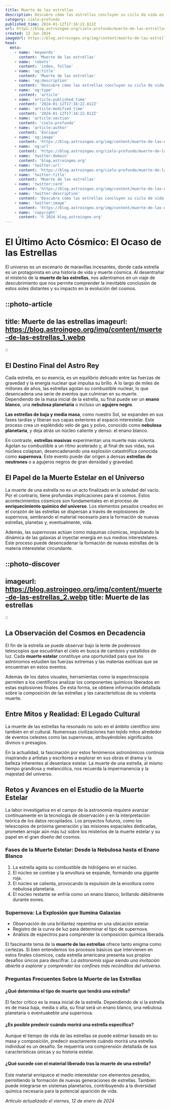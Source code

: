 ```yaml
---
title: Muerte de las estrellas
description: Descubre cómo las estrellas concluyen su ciclo de vida en el cosmos con un fascinante adiós lleno de misterio y belleza.
category: cielo-profundo
published_time: 2024-01-12T17:16:22.812Z
url: https://blog.astroingeo.org/cielo-profundo/muerte-de-las-estrellas
created: 12 Jan 2024
imageUrl: https://blog.astroingeo.org/img/content/muerte-de-las-estrellas_1.webp
head:
  meta:
    - name: 'keywords'
      content: 'Muerte de las estrellas'
    - name: 'robots'
      content: 'index, follow'
    - name: 'og:title'
      content: 'Muerte de las estrellas'
    - name: 'og:description'
      content: 'Descubre cómo las estrellas concluyen su ciclo de vida en el cosmos con un fascinante adiós lleno de misterio y belleza.'
    - name: 'og:type'
      content: 'article'
    - name: 'article:published_time'
      content: '2024-01-12T17:16:22.812Z'
    - name: 'article:modified_time'
      content: '2024-01-12T17:16:22.812Z'
    - name: 'article:section'
      content: 'cielo-profundo'
    - name: 'article:author'
      content: 'Enrique'
    - name: 'og:image'
      content: 'https://blog.astroingeo.org/img/content/muerte-de-las-estrellas_1.webp'
    - name: 'og:url'
      content: 'https://blog.astroingeo.org/cielo-profundo/muerte-de-las-estrellas'
    - name: 'twitter:domain'
      content: 'blog.astroingeo.org'
    - name: 'twitter:url'
      content: 'https://blog.astroingeo.org/cielo-profundo/muerte-de-las-estrellas'
    - name: 'twitter:title'
      content: 'Muerte de las estrellas'
    - name: 'twitter:card'
      content: 'https://blog.astroingeo.org/img/content/muerte-de-las-estrellas_1.webp'
    - name: 'twitter:description'
      content: 'Descubre cómo las estrellas concluyen su ciclo de vida en el cosmos con un fascinante adiós lleno de misterio y belleza.'
    - name: 'twitter:image'
      content: 'https://blog.astroingeo.org/img/content/muerte-de-las-estrellas_1.webp'
    - name: 'copyright'
      content: '© 2024 blog.astroingeo.org'
---
```

# El Último Acto Cósmico: El Ocaso de las Estrellas

El universo es un escenario de maravillas incesantes, donde cada estrella es un protagonista en una historia de vida y muerte cósmica. Al desentrañar el misterio de la **muerte de las estrellas**, nos adentramos en un viaje de descubrimiento que nos permite comprender la inevitable conclusión de estos soles distantes y su impacto en la evolución del cosmos.


::photo-article
---
title: Muerte de las estrellas
imageurl: https://blog.astroingeo.org/img/content/muerte-de-las-estrellas_1.webp
---
::


## El Destino Final del Astro Rey

Cada estrella, en su esencia, es un equilibrio delicado entre las fuerzas de gravedad y la energía nuclear que impulsa su brillo. A lo largo de miles de millones de años, las estrellas agotan su combustible nuclear, lo que desencadena una serie de eventos que culminan en su muerte. Dependiendo de la masa inicial de la estrella, su final puede ser un **enano blanco**, una **nebulosa planetaria** o incluso un **agujero negro**.

**Las estrellas de baja y media masa**, como nuestro Sol, se expanden en sus fases tardías y liberan sus capas exteriores al espacio interestelar. Este proceso crea un espléndido velo de gas y polvo, conocido como **nebulosa planetaria**, y deja atrás un núcleo caliente y denso: el enano blanco.

En contraste, **estrellas masivas** experimentan una muerte más violenta. Agotan su combustible a un ritmo acelerado y, al final de sus vidas, sus núcleos colapsan, desencadenando una explosión catastrófica conocida como **supernova**. Este evento puede dar origen a densas **estrellas de neutrones** o a agujeros negros de gran densidad y gravedad.

## El Papel de la Muerte Estelar en el Universo

La muerte de una estrella no es un acto finalizado en la soledad del vacío. Por el contrario, tiene profundas implicaciones para el cosmos. Estos acontecimientos cósmicos son fundamentales en el proceso de **enriquecimiento químico del universo**. Los elementos pesados creados en el corazón de las estrellas se dispersan a través de explosiones de supernova, sembrando el material necesario para la formación de nuevas estrellas, planetas y, eventualmente, vida.

Además, las supernovas actúan como máquinas cósmicas, impulsando la dinámica de las galaxias al inyectar energía en sus medios interestelares. Este proceso puede desencadenar la formación de nuevas estrellas de la materia interestelar circundante.


::photo-discover
---
imageurl: https://blog.astroingeo.org/img/content/muerte-de-las-estrellas_2.webp
title: Muerte de las estrellas
---
::


## La Observación del Cosmos en Decadencia

El fin de la estrella se puede observar bajo la lente de poderosos telescopios que escudriñan el cielo en busca de cambios y estallidos de luz. Cada **muerte estelar** constituye una oportunidad para que los astrónomos estudien las fuerzas extremas y las materias exóticas que se encuentran en estos eventos.

Además de los datos visuales, herramientas como la espectroscopia permiten a los científicos analizar los componentes químicos liberados en estas explosiones finales. De esta forma, se obtiene información detallada sobre la composición de las estrellas y las características de su violenta muerte.

## Entre Mitos y Realidad: El Legado Cultural

La muerte de las estrellas ha resonado no solo en el ámbito científico sino también en el cultural. Numerosas civilizaciones han tejido mitos alrededor de eventos celestes como las supernovas, atribuyéndoles significados divinos o presagios.

En la actualidad, la fascinación por estos fenómenos astronómicos continúa inspirando a artistas y escritores a explorar en sus obras el drama y la belleza inherentes al desenlace estelar. La muerte de una estrella, al mismo tiempo grandiosa y melancólica, nos recuerda la impermanencia y la majestad del universo.

## Retos y Avances en el Estudio de la Muerte Estelar

La labor investigativa en el campo de la astronomía requiere avanzar continuamente en la tecnología de observación y en la interpretación teórica de los datos recopilados. Los proyectos futuros, como los telescopios de próxima generación y las misiones espaciales dedicadas, prometen arrojar aún más luz sobre los misterios de la muerte estelar y su papel en el gran diseño del cosmos.

### **Fases de la Muerte Estelar: Desde la Nebulosa hasta el Enano Blanco**
1. La estrella agota su combustible de hidrógeno en el núcleo.
2. El núcleo se contrae y la envoltura se expande, formando una gigante roja.
3. El núcleo se calienta, provocando la expulsión de la envoltura como nebulosa planetaria.
4. El núcleo restante se enfría como un enano blanco, brillando débilmente durante eones.

### **Supernova: La Explosión que Ilumina Galaxias**
- Observación de una brillantez repentina en una ubicación estelar.
- Registro de la curva de luz para determinar el tipo de supernova.
- Análisis de espectros para comprender la composición química liberada.

El fascinante tema de la **muerte de las estrellas** ofrece tanto enigma como certezas. Si bien entendemos los procesos básicos que intervienen en estos finales cósmicos, cada estrella americana presenta sus propios desafíos únicos para descifrar. *La astronomía sigue siendo una invitación abierta a explorar y comprender los confines más recónditos del universo.* 

### Preguntas Frecuentes Sobre la Muerte de las Estrellas

#### ¿Qué determina el tipo de muerte que tendrá una estrella?
El factor crítico es la masa inicial de la estrella. Dependiendo de si la estrella es de masa baja, media o alta, su final será un enano blanco, una nebulosa planetaria o eventuakebte una supernova.

#### ¿Es posible predecir cuándo morirá una estrella específica?
Aunque el tiempo de vida de las estrellas se puede estimar basado en su masa y composición, predecir exactamente cuándo morirá una estrella individual es un desafío. Se requeriría una comprensión detallada de sus características únicas y su historia estelar.

#### ¿Qué sucede con el material liberado tras la muerte de una estrella?
Este material enriquece el medio interestelar con elementos pesados, permitiendo la formación de nuevas generaciones de estrellas. También puede integrarse en sistemas planetarios, contribuyendo a la diversidad química necesaria para la potencial aparición de vida.

_Artículo actualizado el viernes, 12 de enero de 2024_